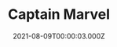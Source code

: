 ---
title: "Captain Marvel"
year: 2019
date: 2021-08-09T00:00:03.000Z
permalink: /almanac/movies/2021-08-09-captain-marvel/index.html
link: https://letterboxd.com/rknightuk/film/captain-marvel/3/
rating: 3
tmdbid: 299537
---